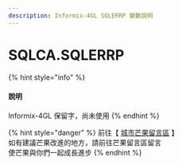```yaml
---
description: Informix-4GL SQLERRP 變數說明
---
```


# SQLCA.SQLERRP

{% hint style="info" %}
#### 說明

Informix-4GL 保留字，尚未使用
{% endhint %}

{% hint style="danger" %}
前往【 [城市芒果留言區](https://give0714.pixnet.net/blog/post/45999814-informix-4gl-%e7%b3%bb%e7%b5%b1%e5%85%a7%e5%ae%9a%e7%b8%bd%e9%ab%94%e8%ae%8a%e6%95%b8%e3%80%8a-sqlca-%e3%80%8b%28-%e5%9b%9b-%29) 】  
如有建議芒果改進的地方，請前往芒果留言區留言  
使芒果與你們一起成長進步
{% endhint %}

